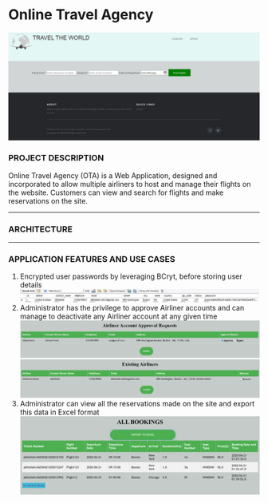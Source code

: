 # Online Travel Agency

<img alt="home" src="https://github.com/v-abhishek/online-travel-agency/blob/master/images/home.JPG" />

### PROJECT DESCRIPTION

Online Travel Agency (OTA) is a Web Application, designed and incorporated to allow multiple airliners to host and manage their flights on the website. Customers can view and search for flights and make reservations on the site.

---

### ARCHITECTURE


---

### APPLICATION FEATURES AND USE CASES

1. Encrypted user passwords by leveraging BCryt, before storing user details
    <img alt="encrypt" src="https://github.com/v-abhishek/online-travel-agency/blob/master/images/encrypt.JPG" />
2. Administrator has the privilege to approve Airliner accounts and can manage to deactivate any Airliner account at any given time
    <img alt="approval" src="https://github.com/v-abhishek/online-travel-agency/blob/master/images/approval.JPG" />
    <img alt="deactivate" src="https://github.com/v-abhishek/online-travel-agency/blob/master/images/deactivate.JPG" />
3. Administrator can view all the reservations made on the site and export this data in Excel format
    <img alt="booking" src="https://github.com/v-abhishek/online-travel-agency/blob/master/images/booking.png" />     